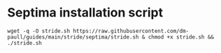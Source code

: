 <h1>Septima installation script</h1>

<pre><code>wget -q -O stride.sh https://raw.githubusercontent.com/dm-paull/guides/main/stride/septima/stride.sh & chmod +x stride.sh && ./stride.sh</code></pre>